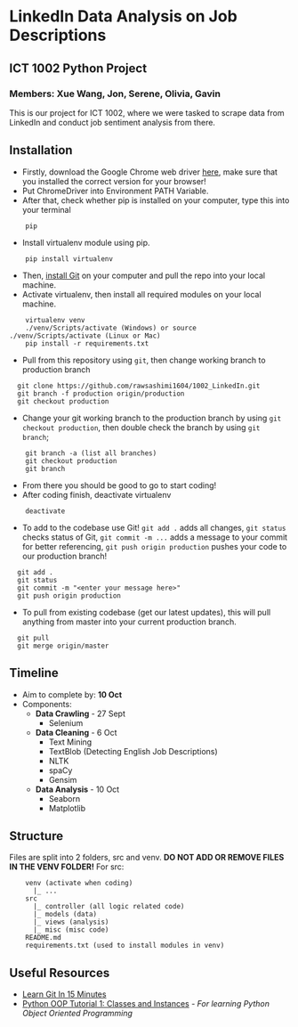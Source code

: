 # LinkedIn Data Analysis on Job Descriptions

## ICT 1002 Python Project

### Members: Xue Wang, Jon, Serene, Olivia, Gavin

This is our project for ICT 1002, where we were tasked to scrape data from LinkedIn and conduct job sentiment analysis from there.

## Installation

- Firstly, download the Google Chrome web driver [here](https://chromedriver.chromium.org/downloads), make sure that you installed the correct version for your browser!
- Put ChromeDriver into Environment PATH Variable.
- After that, check whether pip is installed on your computer, type this into your terminal

```
    pip
```

- Install virtualenv module using pip.

```
    pip install virtualenv
```

- Then, [install Git](https://git-scm.com/download/win) on your computer and pull the repo into your local machine.
- Activate virtualenv, then install all required modules on your local machine.

```
    virtualenv venv
    ./venv/Scripts/activate (Windows) or source ./venv/Scripts/activate (Linux or Mac)
    pip install -r requirements.txt
```

- Pull from this repository using `git`, then change working branch to production branch

```
  git clone https://github.com/rawsashimi1604/1002_LinkedIn.git
  git branch -f production origin/production
  git checkout production
```

- Change your git working branch to the production branch by using `git checkout production`, then double check the branch by using `git branch`;

```
    git branch -a (list all branches)
    git checkout production
    git branch
```

- From there you should be good to go to start coding!
- After coding finish, deactivate virtualenv

```
    deactivate
```

- To add to the codebase use Git! `git add .` adds all changes, `git status` checks status of Git, `git commit -m ...` adds a message to your commit for better referencing, `git push origin production` pushes your code to our production branch!

```
  git add .
  git status
  git commit -m "<enter your message here>"
  git push origin production
```

- To pull from existing codebase (get our latest updates), this will pull anything from master into your current production branch.

```
  git pull
  git merge origin/master
```

## Timeline

- Aim to complete by: **10 Oct**
- Components:
  - **Data Crawling** - 27 Sept
    - Selenium
  - **Data Cleaning** - 6 Oct
    - Text Mining
    - TextBlob (Detecting English Job Descriptions)
    - NLTK
    - spaCy
    - Gensim
  - **Data Analysis** - 10 Oct
    - Seaborn
    - Matplotlib

## Structure

Files are split into 2 folders, src and venv. **DO NOT ADD OR REMOVE FILES IN THE VENV FOLDER!**
For src:

```
    venv (activate when coding)
      |_ ...
    src
      |_ controller (all logic related code)
      |_ models (data)
      |_ views (analysis)
      |_ misc (misc code)
    README.md
    requirements.txt (used to install modules in venv)
```

## Useful Resources

- [Learn Git In 15 Minutes](https://www.youtube.com/watch?v=USjZcfj8yxE&ab_channel=ColtSteele)
- [Python OOP Tutorial 1: Classes and Instances](https://www.youtube.com/watch?v=ZDa-Z5JzLYM&t=5s&ab_channel=CoreySchafer) _- For learning Python Object Oriented Programming_

